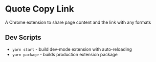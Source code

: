 # Quote Copy Link

A Chrome extension to share page content and the link with any formats

## Dev Scripts

- `yarn start` - build dev-mode extension with auto-reloading
- `yarn package` - builds production extension package 
